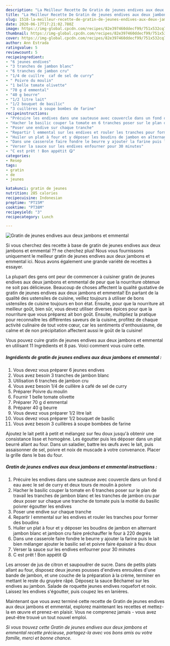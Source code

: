 ```yaml
---
description: "La Meilleur Recette De Gratin de jeunes endives aux deux jambons et emmental"
title: "La Meilleur Recette De Gratin de jeunes endives aux deux jambons et emmental"
slug: 1518-la-meilleur-recette-de-gratin-de-jeunes-endives-aux-deux-jambons-et-emmental
date: 2020-06-17T17:21:02.780Z
image: https://img-global.cpcdn.com/recipes/82e397460ddecf99/751x532cq70/gratin-de-jeunes-endives-aux-deux-jambons-et-emmental-photo-principale-de-la-recette.jpg
thumbnail: https://img-global.cpcdn.com/recipes/82e397460ddecf99/751x532cq70/gratin-de-jeunes-endives-aux-deux-jambons-et-emmental-photo-principale-de-la-recette.jpg
cover: https://img-global.cpcdn.com/recipes/82e397460ddecf99/751x532cq70/gratin-de-jeunes-endives-aux-deux-jambons-et-emmental-photo-principale-de-la-recette.jpg
author: Ann Estrada
ratingvalue: 5
reviewcount: 5
recipeingredient:
- "6 jeunes endives"
- "3 tranches de jambon blanc"
- "6 tranches de jambon cru"
- "1/4 de cuillre  caf de sel de curry"
- " Poivre du moulin"
- "1 belle tomate olivette"
- "70 g d emmental"
- "40 g beurre"
- "1/2 litre lait"
- "1/2 bouquet de basilic"
- "3 cuillères à soupe bombes de farine"
recipeinstructions:
- "Précuire les endives dans une sauteuse avec couvercle dans un fond d eau avec le sel de curry et deux tours de moulin à poivre"
- "Hacher le basilic couper la tomate en 6 tranches poser sur le plan de travail les tranches de jambon blanc et les tranches de jambon cru par deux poser sur chaque une tranche de tomate puis la moitié du basilic poivrer égoutter les endives"
- "Poser une endive sur chaque tranche"
- "Repartir l emmental sur les endives et rouler les tranches pour former des boudins"
- "Huiler un plat à four et y déposer les boudins de jambon en alternant jambon blanc et jambon cru faire préchauffer le four à 220 degrés"
- "Dans une casserole faire fondre le beurre y ajouter la farine puis le lait bien mélanger ajouter le basilic sel et poivre faire épaissir à feu doux"
- "Verser la sauce sur les endives enfourner pour 30 minutes"
- "C est prêt ! Bon appétit 😋"
categories:
- Resep
tags:
- gratin
- de
- jeunes

katakunci: gratin de jeunes 
nutrition: 285 calories
recipecuisine: Indonesian
preptime: "PT15M"
cooktime: "PT38M"
recipeyield: "3"
recipecategory: Lunch

---
```



![Gratin de jeunes endives aux deux jambons et emmental](https://img-global.cpcdn.com/recipes/82e397460ddecf99/751x532cq70/gratin-de-jeunes-endives-aux-deux-jambons-et-emmental-photo-principale-de-la-recette.jpg)

Si vous cherchez des recette à base de gratin de jeunes endives aux deux jambons et emmental ?? ne cherchez plus! Nous vous fournissons uniquement le meilleur gratin de jeunes endives aux deux jambons et emmental ici. Nous avons également une grande variété de recettes à essayer.

La plupart des gens ont peur de commencer à cuisiner gratin de jeunes endives aux deux jambons et emmental de peur que la nourriture obtenue ne soit pas délicieuse. Beaucoup de choses affectent la qualité gustative de gratin de jeunes endives aux deux jambons et emmental! En partant de la qualité des ustensiles de cuisine, veillez toujours à utiliser de bons ustensiles de cuisine toujours en bon état. Ensuite, pour que la nourriture ait meilleur goût, bien sûr, vous devez utiliser diverses épices pour que la nourriture que vous préparez ait bon goût. Ensuite, multipliez la pratique pour reconnaître les différentes saveurs de la cuisine, profitez de chaque activité culinaire de tout votre cœur, car les sentiments d'enthousiasme, de calme et de non précipitation affectent aussi le goût de la cuisine!

<!--inarticleads1-->

Vous pouvez cuire gratin de jeunes endives aux deux jambons et emmental en utilisant 11 Ingrédients et 8 pas. Voici comment vous cuire cette.

##### Ingrédients de gratin de jeunes endives aux deux jambons et emmental :

1. Vous devez vous préparer 6 jeunes endives
1. Vous avez besoin 3 tranches de jambon blanc
1. Utilisation 6 tranches de jambon cru
1. Vous avez besoin 1/4 de cuillère à café de sel de curry
1. Préparer  Poivre du moulin
1. Fournir 1 belle tomate olivette
1. Préparer 70 g d emmental
1. Préparer 40 g beurre
1. Vous devez vous préparer 1/2 litre lait
1. Vous devez vous préparer 1/2 bouquet de basilic
1. Vous avez besoin 3 cuillères à soupe bombées de farine


Ajoutez le lait petit à petit et mélangez sur feu doux jusqu&#39;à obtenir une consistance lisse et homogène. Les égoutter puis les déposer dans un plat beurré allant au four. Dans un saladier, battre les œufs avec le lait, puis assaisonner de sel, poivre et noix de muscade à votre convenance. Placer la grille dans le bas du four. 

<!--inarticleads2-->

##### Gratin de jeunes endives aux deux jambons et emmental instructions :

1. Précuire les endives dans une sauteuse avec couvercle dans un fond d eau avec le sel de curry et deux tours de moulin à poivre
1. Hacher le basilic couper la tomate en 6 tranches poser sur le plan de travail les tranches de jambon blanc et les tranches de jambon cru par deux poser sur chaque une tranche de tomate puis la moitié du basilic poivrer égoutter les endives
1. Poser une endive sur chaque tranche
1. Repartir l emmental sur les endives et rouler les tranches pour former des boudins
1. Huiler un plat à four et y déposer les boudins de jambon en alternant jambon blanc et jambon cru faire préchauffer le four à 220 degrés
1. Dans une casserole faire fondre le beurre y ajouter la farine puis le lait bien mélanger ajouter le basilic sel et poivre faire épaissir à feu doux
1. Verser la sauce sur les endives enfourner pour 30 minutes
1. C est prêt ! Bon appétit 😋


Les arroser de jus de citron et saupoudrer de sucre. Dans de petits plats allant au four, disposez deux jeunes pousses d&#39;endives enroulées d&#39;une bande de jambon, et une couche de la préparation à la crème, terminer en mettant le reste du gruyère râpé. Déposez la sauce Béchamel sur les endives au jambon. Salade de roquette jeunes endives roquefort et noix. Laissez les endives s&#39;égoutter, puis coupez les en lanières. 

<!--inarticleads1-->

<p>
Maintenant que vous avez terminé cette recette de Gratin de jeunes endives aux deux jambons et emmental, explorez maintenant les recettes et mettez-la en œuvre et prenez-en plaisir. Vous ne comprenez jamais - vous avez peut-être trouvé un tout nouvel emploi.
</p>

<p>
<i>Si vous trouvez cette Gratin de jeunes endives aux deux jambons et emmental recette précieuse, partagez-la avec vos bons amis ou votre famille, merci et bonne chance.</i>
</p>
